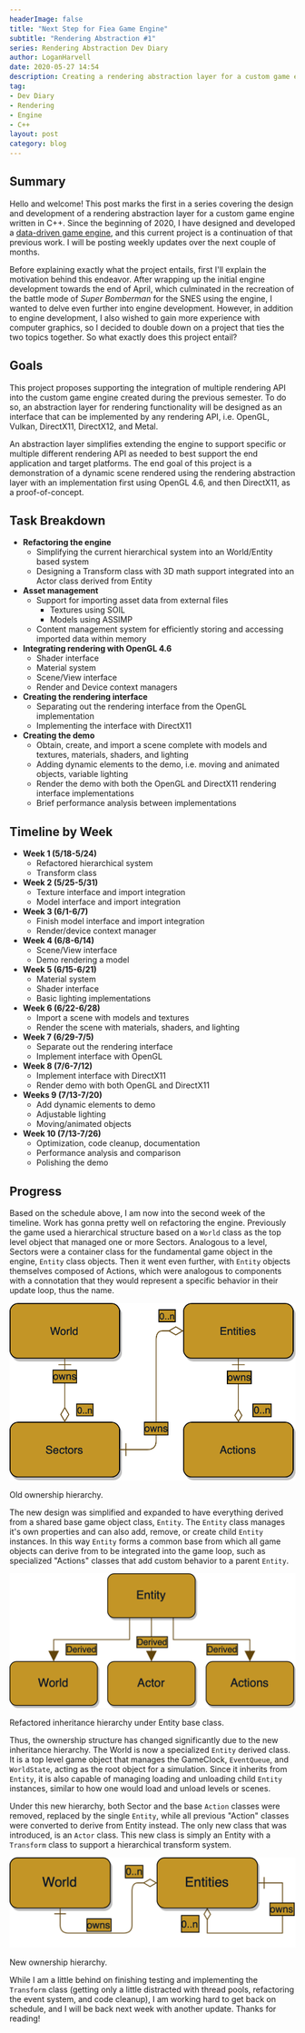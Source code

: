 ```yaml
---
headerImage: false
title: "Next Step for Fiea Game Engine"
subtitle: "Rendering Abstraction #1"
series: Rendering Abstraction Dev Diary
author: LoganHarvell
date: 2020-05-27 14:54
description: Creating a rendering abstraction layer for a custom game engine.
tag:
- Dev Diary
- Rendering
- Engine
- C++
layout: post
category: blog
---
```


## Summary

Hello and welcome! This post marks the first in a series covering the design and development of a rendering abstraction layer for a custom game engine written in C++. Since the beginning of 2020, I have designed and developed a [data-driven game engine]({{site.url}}/fiea-game-engine/), and this current project is a continuation of that previous work. I will be posting weekly updates over the next couple of months.

Before explaining exactly what the project entails, first I'll explain the motivation behind this endeavor. After wrapping up the initial engine development towards the end of April, which culminated in the recreation of the battle mode of *Super Bomberman* for the SNES using the engine, I wanted to delve even further into engine development. However, in addition to engine development, I also wished to gain more experience with computer graphics, so I decided to double down on a project that ties the two topics together. So what exactly does this project entail?

## Goals

This project proposes supporting the integration of multiple rendering API into the custom game engine created during the previous semester. To do so, an abstraction layer for rendering functionality will be designed as an interface that can be implemented by any rendering API, i.e. OpenGL, Vulkan, DirectX11, DirectX12, and Metal.

An abstraction layer simplifies extending the engine to support specific or multiple different rendering API as needed to best support the end application and target platforms. The end goal of this project is a demonstration of a dynamic scene rendered using the rendering abstraction layer with an implementation first using OpenGL 4.6, and then DirectX11, as a proof-of-concept.

## Task Breakdown

- **Refactoring the engine**
  - Simplifying the current hierarchical system into an World/Entity based system
  - Designing a Transform class with 3D math support integrated into an Actor class derived from Entity
- **Asset management**
  - Support for importing asset data from external files
    - Textures using SOIL
    - Models using ASSIMP
  - Content management system for efficiently storing and accessing imported data within memory
- **Integrating rendering with OpenGL 4.6**
  - Shader interface
  - Material system
  - Scene/View interface
  - Render and Device context managers
- **Creating the rendering interface**
  - Separating out the rendering interface from the OpenGL implementation
  - Implementing the interface with DirectX11
- **Creating the demo**
  - Obtain, create, and import a scene complete with models and textures, materials, shaders, and lighting
  - Adding dynamic elements to the demo, i.e. moving and animated objects, variable lighting
  - Render the demo with both the OpenGL and DirectX11 rendering interface implementations
  - Brief performance analysis between implementations

## Timeline by Week

- **Week 1 (5/18-5/24)**
  - Refactored hierarchical system
  - Transform class
- **Week 2 (5/25-5/31)**
  - Texture interface and import integration
  - Model interface and import integration
- **Week 3 (6/1-6/7)**
  - Finish model interface and import integration
  - Render/device context manager
- **Week 4 (6/8-6/14)**
  - Scene/View interface
  - Demo rendering a model
- **Week 5 (6/15-6/21)**
  - Material system
  - Shader interface
  - Basic lighting implementations
- **Week 6 (6/22-6/28)**
  - Import a scene with models and textures
  - Render the scene with materials, shaders, and lighting
- **Week 7 (6/29-7/5)**
  - Separate out the rendering interface
  - Implement interface with OpenGL
- **Week 8 (7/6-7/12)**
  - Implement interface with DirectX11
  - Render demo with both OpenGL and DirectX11
- **Weeks 9 (7/13-7/20)**
  - Add dynamic elements to demo
  - Adjustable lighting
  - Moving/animated objects
- **Week 10 (7/13-7/26)**
  - Optimization, code cleanup, documentation
  - Performance analysis and comparison
  - Polishing the demo

## Progress

Based on the schedule above, I am now into the second week of the timeline. Work has gonna pretty well on refactoring the engine. Previously the game used a hierarchical structure based on a `World` class as the top level object that managed one or more Sectors. Analogous to a level, Sectors were a container class for the fundamental game object in the engine, `Entity` class objects. Then it went even further, with `Entity` objects themselves composed of Actions, which were analogous to components with a connotation that they would represent a specific behavior in their update loop, thus the name.

![Old Ownership Hierarchy](/assets/images/FieaGameEngine/OldEngineHierarchy.png)
<figcaption class="caption">Old ownership hierarchy.</figcaption>

The new design was simplified and expanded to have everything derived from a shared base game object class, `Entity`. The `Entity` class manages it's own properties and can also add, remove, or create child `Entity` instances. In this way `Entity` forms a common base from which all game objects can derive from to be integrated into the game loop, such as specialized "Actions" classes that add custom behavior to a parent `Entity`.

![New Inheritance Hierarchy](/assets/images/FieaGameEngine/NewEngineInheritanceHierarchy.png)
<figcaption class="caption">Refactored inheritance hierarchy under Entity base class.</figcaption>

Thus, the ownership structure has changed significantly due to the new inheritance hierarchy. The World is now a specialized `Entity` derived class. It is a top level game object that manages the GameClock, `EventQueue`, and `WorldState`, acting as the root object for a simulation. Since it inherits from `Entity`, it is also capable of managing loading and unloading child `Entity` instances, similar to how one would load and unload levels or scenes.

Under this new hierarchy, both Sector and the base `Action` classes were removed, replaced by the single `Entity`, while all previous "Action" classes were converted to derive from Entity instead. The only new class that was introduced, is an `Actor` class. This new class is simply an Entity with a `Transform` class to support a hierarchical transform system.

![New Ownership Hierarchy](/assets/images/FieaGameEngine/NewEngineOwnershipHierarchy.png)
<figcaption class="caption">New ownership hierarchy.</figcaption>

While I am a little behind on finishing testing and implementing the `Transform` class (getting only a little distracted with thread pools, refactoring the event system, and code cleanup), I am working hard to get back on schedule, and I will be back next week with another update. Thanks for reading!
